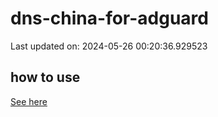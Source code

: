# dns-china-for-adguard

Last updated on: 2024-05-26 00:20:36.929523

## how to use

[See here](https://github.com/AdguardTeam/AdGuardHome/wiki/Configuration#upstreams-from-file)
